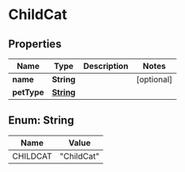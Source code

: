 

# ChildCat

## Properties

Name | Type | Description | Notes
------------ | ------------- | ------------- | -------------
**name** | **String** |  |  [optional]
**petType** | [**String**](#String) |  | 



## Enum: String

Name | Value
---- | -----
CHILDCAT | &quot;ChildCat&quot;



